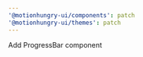 ```yaml
---
'@motionhungry-ui/components': patch
'@motionhungry-ui/themes': patch
---
```


Add ProgressBar component
